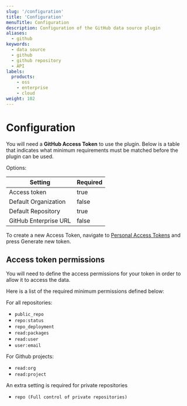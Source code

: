 ```yaml
---
slug: '/configuration'
title: 'Configuration'
menuTitle: Configuration
description: Configuration of the GitHub data source plugin
aliases:
  - github
keywords:
  - data source
  - github
  - github repository
  - API
labels:
  products:
    - oss
    - enterprise
    - cloud
weight: 102
---
```


# Configuration

You will need a **GitHub Access Token** to use the plugin. Below is a table that indicates what minimum requirements must be matched before the plugin can be used.

Options:

| Setting               | Required |
| --------------------- | -------- |
| Access token          | true     |
| Default Organization  | false    |
| Default Repository    | true     |
| GitHub Enterprise URL | false    |

To create a new Access Token, navigate to [Personal Access Tokens](https://github.com/settings/tokens) and press Generate new token.

## Access token permissions

You will need to define the access permissions for your token in order to allow it to access the data.

Here is a list of the required minimum permissions defined below:

For all repositories:

- `public_repo`
- `repo:status`
- `repo_deployment`
- `read:packages`
- `read:user`
- `user:email`

For Github projects:

- `read:org`
- `read:project`

An extra setting is required for private repositories

- `repo (Full control of private repositories)`

